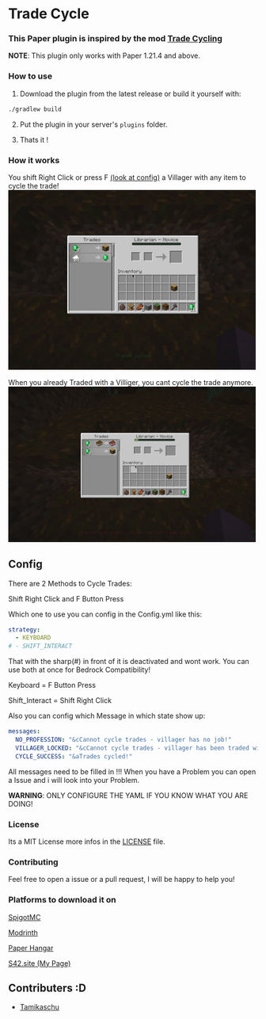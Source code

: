 # Trade Cycle

### This Paper plugin is inspired by the mod [Trade Cycling](https://modrinth.com/mod/trade-cycling)

**NOTE**: This plugin only works with Paper 1.21.4 and above.

### How to use

1. Download the plugin from the latest release or build it yourself with:

```sh
./gradlew build
```

2. Put the plugin in your server's `plugins` folder.

3. Thats it !

### How it works

You shift Right Click or press F [(look at config)](#Config) a Villager with any item to cycle the trade!
<img src="assets/cycle_trade.png" alt="cycle_trade" width="500"/>

When you already Traded with a Villiger, you cant cycle the trade anymore.
<img src="assets/trade_cycled.png" alt="cant_cycle_trade" width="500"/>

## Config

There are 2 Methods to Cycle Trades:

Shift Right Click and F Button Press

Which one to use you can config in the Config.yml like this:

```yaml
strategy:
  - KEYBOARD
# - SHIFT_INTERACT
```

That with the sharp(#) in front of it is deactivated and wont work.
You can use both at once for Bedrock Compatibility!

Keyboard = F Button Press

Shift_Interact = Shift Right Click

Also you can config which Message in which state show up:

```yaml
messages:
  NO_PROFESSION: "&cCannot cycle trades - villager has no job!"
  VILLAGER_LOCKED: "&cCannot cycle trades - villager has been traded with!"
  CYCLE_SUCCESS: "&aTrades cycled!"
```

All messages need to be filled in !!!
When you have a Problem you can open a Issue and i will look into your Problem.

**WARNING**: ONLY CONFIGURE THE YAML IF YOU KNOW WHAT YOU ARE DOING!

### License

Its a MIT License more infos in the [LICENSE](LICENSE) file.

### Contributing

Feel free to open a issue or a pull request, I will be happy to help you!

### Platforms to download it on

[SpigotMC](https://www.spigotmc.org/resources/trade-cyle.122805/
)

[Modrinth](https://modrinth.com/plugin/tradecycle)

[Paper Hangar](https://hangar.papermc.io/S42yt/TradeCycle)

[S42.site (My Page)](https://s42.site/shop)


## Contributers :D

- [Tamikaschu](https://github.com/tamikaschu)
